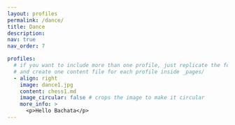 ```yaml
---
layout: profiles
permalink: /dance/
title: Dance
description:
nav: true
nav_order: 7

profiles:
  # if you want to include more than one profile, just replicate the following block
  # and create one content file for each profile inside _pages/
  - align: right
    image: dance1.jpg
    content: chess1.md
    image_circular: false # crops the image to make it circular
    more_info: >
      <p>Hello Bachata</p>
---
```


